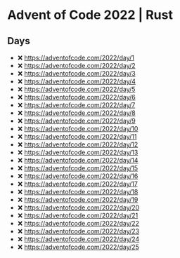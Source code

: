 # Advent of Code 2022 | Rust

## Days
- :x: https://adventofcode.com/2022/day/1
- :x: https://adventofcode.com/2022/day/2
- :x: https://adventofcode.com/2022/day/3
- :x: https://adventofcode.com/2022/day/4
- :x: https://adventofcode.com/2022/day/5
- :x: https://adventofcode.com/2022/day/6
- :x: https://adventofcode.com/2022/day/7
- :x: https://adventofcode.com/2022/day/8
- :x: https://adventofcode.com/2022/day/9
- :x: https://adventofcode.com/2022/day/10
- :x: https://adventofcode.com/2022/day/11
- :x: https://adventofcode.com/2022/day/12
- :x: https://adventofcode.com/2022/day/13
- :x: https://adventofcode.com/2022/day/14
- :x: https://adventofcode.com/2022/day/15
- :x: https://adventofcode.com/2022/day/16
- :x: https://adventofcode.com/2022/day/17
- :x: https://adventofcode.com/2022/day/18
- :x: https://adventofcode.com/2022/day/19
- :x: https://adventofcode.com/2022/day/20
- :x: https://adventofcode.com/2022/day/21
- :x: https://adventofcode.com/2022/day/22
- :x: https://adventofcode.com/2022/day/23
- :x: https://adventofcode.com/2022/day/24
- :x: https://adventofcode.com/2022/day/25
